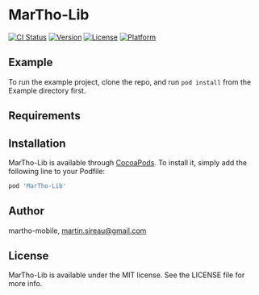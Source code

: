 # MarTho-Lib

[![CI Status](https://img.shields.io/travis/martho-mobile/MarTho-Lib.svg?style=flat)](https://travis-ci.org/martho-mobile/MarTho-Lib)
[![Version](https://img.shields.io/cocoapods/v/MarTho-Lib.svg?style=flat)](https://cocoapods.org/pods/MarTho-Lib)
[![License](https://img.shields.io/cocoapods/l/MarTho-Lib.svg?style=flat)](https://cocoapods.org/pods/MarTho-Lib)
[![Platform](https://img.shields.io/cocoapods/p/MarTho-Lib.svg?style=flat)](https://cocoapods.org/pods/MarTho-Lib)

## Example

To run the example project, clone the repo, and run `pod install` from the Example directory first.

## Requirements

## Installation

MarTho-Lib is available through [CocoaPods](https://cocoapods.org). To install
it, simply add the following line to your Podfile:

```ruby
pod 'MarTho-Lib'
```

## Author

martho-mobile, martin.sireau@gmail.com

## License

MarTho-Lib is available under the MIT license. See the LICENSE file for more info.
